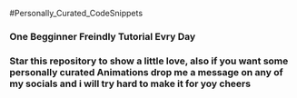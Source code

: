 #Personally_Curated_CodeSnippets


<h3>One Begginner Freindly Tutorial Evry Day<h3/>
<p>Star this repository to show a little love, also if you want some personally curated Animations drop me a message on any of my socials and i will try hard to make it for yoy
cheers</p>
